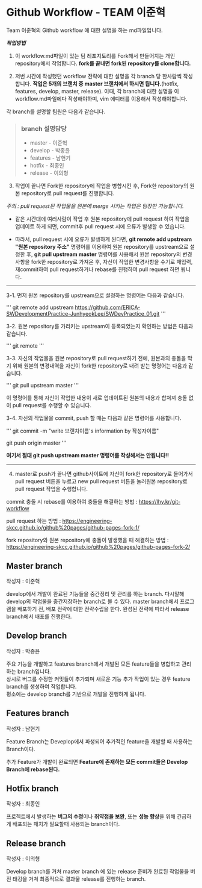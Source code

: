 # Github Workflow - TEAM 이준혁

Team 이준혁의 Github workflow 에 대한 설명을 하는 md파일입니다.

***작업방법***
1. 이 workflow.md파일이 있는 팀 레포지토리를 Fork해서 만들어지는 개인 repository에서 작업합니다. **fork를 끝내면 fork된 repository를 clone합니다.**

2. 저번 시간에 작성했던 workflow 전략에 대한 설명을 각 branch 당 한사람씩 작성합니다. **작업은 5개의 브랜치 중 master 브랜치에서 하시면 됩니다.**(hotfix, features, develop, master, release). 이때, 각 branch에 대한 설명을 이 workflow.md파일에다 작성해야하며, vim 에디터를 이용해서 작성해야합니다.

각 branch를 설명할 팀원은 다음과 같습니다.
> ### branch 설명담당
> * master - 이준혁
> * develop - 박종윤
> * features - 남현기
> * hotfix - 최종인
> * release - 이의형

3. 작업이 끝나면 Fork한 repository에 작업을 병합시킨 후, Fork한 repository의 원본 repository로 pull request를 진행합니다.

*주의 : pull request된 작업물을 원본에 merge 시키는 작업은 팀장만 가능합니다.*

* 같은 시간대에 여러사람이 작업 후 원본 repository에 pull request 하여 작업을 업데이트 하게 되면, commit후 pull request 시에 오류가 발생할 수 있습니다.

* 따라서, pull request 시에 오류가 발생하게 된다면, **git remote add upstream "원본 repository 주소"** 명령어를 이용하여 원본 repository를 upstream으로 설정한 후, **git pull upstream master** 명령어를 사용해서 원본 repository의 변경사항을 fork한 repository로 가져온 후, 자신이 작업한 변경사항을 수기로 재입력, 재commit하여 pull request하거나 rebase를 진행하여 pull request 하면 됩니다.

---------------------------------------------------------------------------
3-1. 먼저 원본 repository를 upstream으로 설정하는 명령어는 다음과 같습니다.

'''
git remote add upstream https://github.com/ERICA-SWDevelopmentPractice-JunhyeokLee/SWDevPractice_01.git
'''

3-2. 원본 repository를 가리키는 upstream이 등록되었는지 확인하는 방법은 다음과 같습니다.

'''
git remote
'''

3-3. 자신의 작업물을 원본 repository로 pull request하기 전에, 원본과의 충돌을 막기 위해 원본의 변경내역을 자신이 fork한 repository로
내려 받는 명령어는 다음과 같습니다.

'''
git pull upstream master
'''

이 명령어를 통해 자신이 작업한 내용이 새로 업데이트된 원본의 내용과 합쳐져 충돌 없이 pull request를 수행할 수 있습니다.

3-4. 자신의 작업물을 commit, push 할 때는 다음과 같은 명령어를 사용합니다.

'''
git commit -m "write 브랜치이름's information by 작성자이름"


git push origin master
'''

**여기서 절대 git push upstream master 명령어를 작성해서는 안됩니다!!**


---------------------------------------------------------------------------

4. master로 push가 끝나면 github사이트에 자신이 fork한 repository로 들어가서 pull request 버튼을 누르고 new pull request 버튼을 눌러원본 repository로 pull request 작업을 수행합니다.


commit 충돌 시 rebase를 이용하여 충돌을 해결하는 방법 : <https://lhy.kr/git-workflow>

pull request 하는 방법 : <https://engineering-skcc.github.io/github%20pages/github-pages-fork-1/>

fork repository와 원본 repository에 충돌이 발생했을 때 해결하는 방법 : <https://engineering-skcc.github.io/github%20pages/github-pages-fork-2/>



## Master branch

작성자 : 이준혁

develop에서 개발이 완료된 기능들을 중간정리 및 관리를 하는 branch. 다시말해 develop의 작업물을 중간저장하는 branch로 볼 수 있다.
master branch에서 프로그램을 배포하기 전, 배포 전략에 대한 전략수립을 한다. 완성된 전략에 따라서 release branch에서 배포를 진행한다.


## Develop branch

작성자 : 박종윤

주요 기능을 개발하고 features branch에서 개발된 모든 feature들을 병합하고 관리하는 branch입니다.   
상시로 버그를 수정한 커밋들이 추가되며 새로운 기능 추가 작업이 있는 경우 feature branch를 생성하여 작업합니다.   
평소에는 develop branch를 기반으로 개발을 진행하게 됩니다.

## Features branch

작성자 : 남현기

Feature Branch는 Deveplop에서 파생되어 추가적인 feature을 개발할 때 사용하는 Branch이다.

추가 Feature가 개발이 완료되면 **Feature에 존재하는 모든 commit들은 Develop Branch에 rebase된다.**

## Hotfix branch

작성자 : 최종인

프로젝트에서 발생하는 **버그의 수정**이나 **취약점을 보완**, 또는  **성능 향상**을 위해 긴급하게 배포되는 패치가 필요할때 사용되는 branch이다. 

## Release branch

작성자 : 이의형

Develop branch를 거쳐 master branch 에 있는 release 준비가 완료된 작업물을 버전 태깅을 거쳐 최종적으로 결과물 release를 진행하는 branch.
